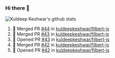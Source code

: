 ### Hi there 👋

<!--
**kuldeepkeshwar/kuldeepkeshwar** is a ✨ _special_ ✨ repository because its `README.md` (this file) appears on your GitHub profile.

Here are some ideas to get you started:

- 🔭 I’m currently working on ...
- 🌱 I’m currently learning ...
- 👯 I’m looking to collaborate on ...
- 🤔 I’m looking for help with ...
- 💬 Ask me about ...
- 📫 How to reach me: ...
- 😄 Pronouns: ...
- ⚡ Fun fact: ...
-->
![Kuldeep Keshwar's github stats](https://github-readme-stats.vercel.app/api?username=kuldeepkeshwar&show_icons=true)

<!--START_SECTION:activity-->
1. 🎉 Merged PR [#44](https://github.com//kuldeepkeshwar/filbert-js/pull/44) in [kuldeepkeshwar/filbert-js](https://github.com//kuldeepkeshwar/filbert-js)
2. 🎉 Merged PR [#43](https://github.com//kuldeepkeshwar/filbert-js/pull/43) in [kuldeepkeshwar/filbert-js](https://github.com//kuldeepkeshwar/filbert-js)
3. 💪 Opened PR [#43](https://github.com//kuldeepkeshwar/filbert-js/pull/43) in [kuldeepkeshwar/filbert-js](https://github.com//kuldeepkeshwar/filbert-js)
4. 🎉 Merged PR [#42](https://github.com//kuldeepkeshwar/filbert-js/pull/42) in [kuldeepkeshwar/filbert-js](https://github.com//kuldeepkeshwar/filbert-js)
5. 💪 Opened PR [#42](https://github.com//kuldeepkeshwar/filbert-js/pull/42) in [kuldeepkeshwar/filbert-js](https://github.com//kuldeepkeshwar/filbert-js)
<!--END_SECTION:activity-->
